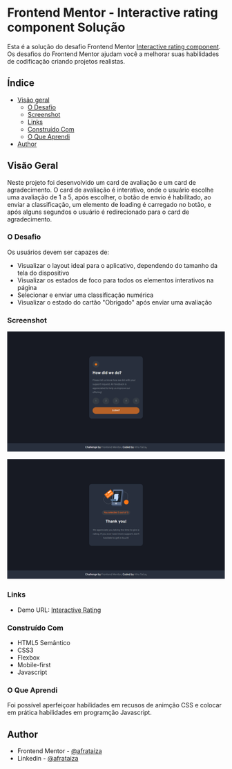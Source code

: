 # Frontend Mentor - Interactive rating component Solução

Esta é a solução do desafio Frontend Mentor [Interactive rating component](https://www.frontendmentor.io/challenges/interactive-rating-component-koxpeBUmI). Os desafios do Frontend Mentor ajudam você a melhorar suas habilidades de codificação criando projetos realistas. 

## Índice

- [Visão geral](#visão-geral)
  - [O Desafio](#o-desafio)
  - [Screenshot](#screenshot)
  - [Links](#links)
  - [Construído Com](#construído-com)
  - [O Que Aprendi ](#o-que-aprendi)
- [Author](#author)

## Visão Geral

Neste projeto foi desenvolvido um card de avaliação e um card de agradecimento. O card de avaliação é interativo, onde o usuário escolhe uma avaliação de 1 a 5, após escolher, o botão de envio é habilitado, ao enviar a classificação, um elemento de loading é carregado no botão, e após alguns segundos o usuário é redirecionado para o card de agradecimento. 

### O Desafio

Os usuários devem ser capazes de:

- Visualizar o layout ideal para o aplicativo, dependendo do tamanho da tela do dispositivo
- Visualizar os estados de foco para todos os elementos interativos na página
- Selecionar e enviar uma classificação numérica
- Visualizar o estado do cartão "Obrigado" após enviar uma avaliação

### Screenshot

![](./images/screenshot.png)

![](./images/screenshot2.png)

### Links

- Demo URL: [Interactive Rating](https://your-live-site-url.com)

### Construído Com

- HTML5 Semântico
- CSS3
- Flexbox
- Mobile-first
- Javascript

### O Que Aprendi

Foi possível aperfeiçoar habilidades em recusos de animção CSS e colocar em prática habilidades em programção Javascript.

## Author

- Frontend Mentor - [@afrataiza](https://www.frontendmentor.io/profile/afrataiza)
- Linkedin - [@afrataiza](https://www.linkedin.com/in/afrataiza)
